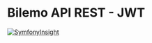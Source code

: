 # Bilemo API REST - JWT

[![SymfonyInsight](https://insight.symfony.com/projects/eaee9d84-8d95-4e95-b20c-576fa694d143/big.svg)](https://insight.symfony.com/projects/eaee9d84-8d95-4e95-b20c-576fa694d143)
